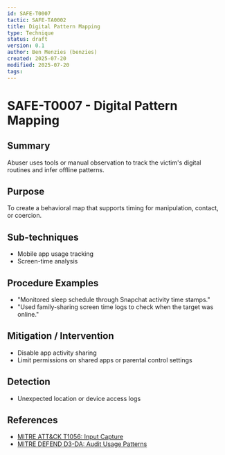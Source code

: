 ```yaml
---
id: SAFE-T0007
tactic: SAFE-TA0002
title: Digital Pattern Mapping
type: Technique
status: draft
version: 0.1
author: Ben Menzies (benzies)
created: 2025-07-20
modified: 2025-07-20
tags:
---
```


# SAFE-T0007 - Digital Pattern Mapping

## Summary

Abuser uses tools or manual observation to track the victim's digital routines and infer offline patterns.

## Purpose

To create a behavioral map that supports timing for manipulation, contact, or coercion.

## Sub-techniques

* Mobile app usage tracking
* Screen-time analysis

## Procedure Examples

* "Monitored sleep schedule through Snapchat activity time stamps."
* "Used family-sharing screen time logs to check when the target was online."

## Mitigation / Intervention

* Disable app activity sharing
* Limit permissions on shared apps or parental control settings

## Detection

* Unexpected location or device access logs

## References

* [MITRE ATT\&CK T1056: Input Capture](https://attack.mitre.org/techniques/T1056/)
* [MITRE DEFEND D3-DA: Audit Usage Patterns](https://d3fend.mitre.org/technique/d3da/)
